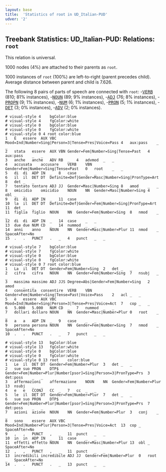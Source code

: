 ```yaml
---
layout: base
title:  'Statistics of root in UD_Italian-PUD'
udver: '2'
---
```


## Treebank Statistics: UD_Italian-PUD: Relations: `root`

This relation is universal.

1000 nodes (4%) are attached to their parents as `root`.

1000 instances of `root` (100%) are left-to-right (parent precedes child).
Average distance between parent and child is 7.626.

The following 8 pairs of parts of speech are connected with `root`: -<tt><a href="it_pud-pos-VERB.html">VERB</a></tt> (810; 81% instances), -<tt><a href="it_pud-pos-NOUN.html">NOUN</a></tt> (89; 9% instances), -<tt><a href="it_pud-pos-ADJ.html">ADJ</a></tt> (76; 8% instances), -<tt><a href="it_pud-pos-PROPN.html">PROPN</a></tt> (9; 1% instances), -<tt><a href="it_pud-pos-NUM.html">NUM</a></tt> (6; 1% instances), -<tt><a href="it_pud-pos-PRON.html">PRON</a></tt> (5; 1% instances), -<tt><a href="it_pud-pos-DET.html">DET</a></tt> (3; 0% instances), -<tt><a href="it_pud-pos-ADV.html">ADV</a></tt> (2; 0% instances).


~~~ conllu
# visual-style 4	bgColor:blue
# visual-style 4	fgColor:white
# visual-style 0	bgColor:blue
# visual-style 0	fgColor:white
# visual-style 0 4 root	color:blue
1	È	essere	AUX	VBC	Mood=Ind|Number=Sing|Person=3|Tense=Pres|Voice=Pass	4	aux:pass	_	_
2	stata	essere	AUX	VBN	Gender=Fem|Number=Sing|Tense=Past	4	aux:pass	_	_
3	anche	anche	ADV	RB	_	4	advmod	_	_
4	accusata	accusare	VERB	VBN	Gender=Fem|Number=Sing|Tense=Past	0	root	_	_
5	di	di	ADP	IN	_	8	case	_	_
6	il	il	DET	DT	Definite=Def|Gender=Masc|Number=Sing|PronType=Art	8	det	_	_
7	tentato	tentare	ADJ	JJ	Gender=Masc|Number=Sing	8	amod	_	_
8	omicidio	omicidio	NOUN	NN	Gender=Masc|Number=Sing	4	obl	_	_
9	di	di	ADP	IN	_	11	case	_	_
10	la	il	DET	DT	Definite=Def|Gender=Fem|Number=Sing|PronType=Art	11	det	_	_
11	figlia	figlio	NOUN	NN	Gender=Fem|Number=Sing	8	nmod	_	_
12	di	di	ADP	IN	_	14	case	_	_
13	due	due	NUM	CD	_	14	nummod	_	_
14	anni	anno	NOUN	NN	Gender=Masc|Number=Plur	11	nmod	_	SpaceAfter=No
15	.	.	PUNCT	.	_	4	punct	_	_

~~~


~~~ conllu
# visual-style 7	bgColor:blue
# visual-style 7	fgColor:white
# visual-style 0	bgColor:blue
# visual-style 0	fgColor:white
# visual-style 0 7 root	color:blue
1	La	il	DET	DT	Gender=Fem|Number=Sing	2	det	_	_
2	cifra	cifra	NOUN	NN	Gender=Fem|Number=Sing	7	nsubj	_	_
3	massima	massimo	ADJ	JJS	Degree=Abs|Gender=Fem|Number=Sing	2	amod	_	_
4	consentita	consentire	VERB	VBN	Gender=Fem|Number=Sing|Tense=Past|Voice=Pass	2	acl	_	_
5	è	essere	AUX	VBC	Mood=Ind|Number=Sing|Person=3|Tense=Pres|Voice=Act	7	cop	_	_
6	5.000	5.000	NUM	CD	_	7	nummod	_	_
7	dollari	dollaro	NOUN	NN	Gender=Masc|Number=Plur	0	root	_	_
8	a	a	ADP	IN	_	9	case	_	_
9	persona	persona	NOUN	NN	Gender=Fem|Number=Sing	7	nmod	_	SpaceAfter=No
10	.	.	PUNCT	.	_	7	punct	_	_

~~~


~~~ conllu
# visual-style 13	bgColor:blue
# visual-style 13	fgColor:white
# visual-style 0	bgColor:blue
# visual-style 0	fgColor:white
# visual-style 0 13 root	color:blue
1	Le	il	DET	DT	Gender=Fem|Number=Plur	3	det	_	_
2	sue	suo	PRON	DTP$	Gender=Fem|Number=Plur|Number[psor]=Sing|Person=3|PronType=Prs	3	det:poss	_	_
3	affermazioni	affermazione	NOUN	NN	Gender=Fem|Number=Plur	13	nsubj	_	_
4	e	e	CCONJ	CC	_	7	cc	_	_
5	le	il	DET	DT	Gender=Fem|Number=Plur	7	det	_	_
6	sue	suo	PRON	DTP$	Gender=Fem|Number=Plur|Number[psor]=Sing|Person=3|PronType=Prs	7	det:poss	_	_
7	azioni	azione	NOUN	NN	Gender=Fem|Number=Plur	3	conj	_	_
8	sono	essere	AUX	VBC	Mood=Ind|Number=Plur|Person=3|Tense=Pres|Voice=Act	13	cop	_	SpaceAfter=No
9	,	,	PUNCT	,	_	11	punct	_	_
10	in	in	ADP	IN	_	11	case	_	_
11	effetti	effetto	NOUN	NN	Gender=Masc|Number=Plur	13	obl	_	SpaceAfter=No
12	,	,	PUNCT	,	_	11	punct	_	_
13	incredibili	incredibile	ADJ	JJ	Gender=Fem|Number=Plur	0	root	_	SpaceAfter=No
14	.	.	PUNCT	.	_	13	punct	_	_

~~~


